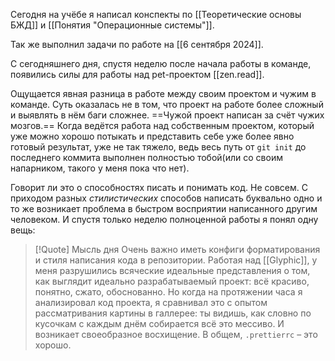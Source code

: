 Сегодня на учёбе я написал конспекты по [[Теоретические основы БЖД]] и [[Понятия "Операционные системы"]].

Так же выполнил задачи по работе на [[6 сентября 2024]].

С сегодняшнего дня, спустя неделю после начала работы в команде, появились силы для работы над pet-проектом [[zen.read]].

Ощущается явная разница в работе между своим проектом и чужим в команде. Суть оказалась не в том, что проект на работе более сложный и выявлять в нём баги сложнее. ==Чужой проект написан за счёт чужих мозгов.== Когда ведётся работа над собственным проектом, который уже можно хорошо потыкать и представить себе уже более явно готовый результат, уже не так тяжело, ведь весь путь от `git init` до последнего коммита выполнен полностью тобой(или со своим напарником, такого у меня пока что нет).

Говорит ли это о способностях писать и понимать код. Не совсем. С приходом разных *стилистических* способов написать буквально одно и то же возникает проблема в быстром восприятии написанного другим человеком. И спустя только неделю полноценной работы я понял одну вещь:

> [!Quote] Мысль дня
> Очень важно иметь конфиги форматирования и стиля написания кода в репозитории. Работая над [[Glyphic]], у меня разрушились всяческие идеальные представления о том, как выглядит идеально разрабатываемый проект: всё красиво, понятно, сжато, обоснованно. Но когда на протяжении часа я анализировал код проекта, я сравнивал это с опытом рассматривания картины в галлерее: ты видишь, как словно по кусочкам с каждым днём собирается всё это мессиво. И возникает своеобразное восхищение. В общем, `.prettierrc` – это хорошо.